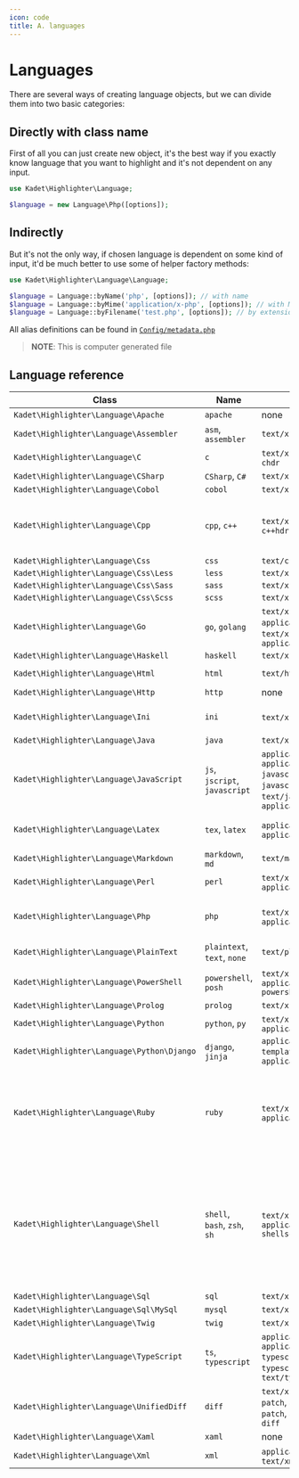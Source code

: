 ```yaml
---
icon: code
title: A. languages
---
```


# Languages
There are several ways of creating language objects, but we can divide
them into two basic categories:

## Directly with class name 
First of all you can just create new object, it's the best way if you exactly
know language that you want to highlight and it's not dependent on any input.
```php
use Kadet\Highlighter\Language;

$language = new Language\Php([options]); 
```

## Indirectly
But it's not the only way, if chosen language is dependent on some 
kind of input, it'd be much better to use some of helper factory methods:

```php
use Kadet\Highlighter\Language\Language;

$language = Language::byName('php', [options]); // with name
$language = Language::byMime('application/x-php', [options]); // with MIME type
$language = Language::byFilename('test.php', [options]); // by extension
```

All alias definitions can be found in [`Config/metadata.php`](../Config/metadata.php)
> **NOTE**: This is computer generated file

## Language reference

<!-- aliasbegin -->
Class | Name | MIME | Extension
------|------|------|----------
`Kadet\Highlighter\Language\Apache` | `apache` | none | `.htaccess`
`Kadet\Highlighter\Language\Assembler` | `asm`, `assembler` | `text/x-asm` | `*.asm`
`Kadet\Highlighter\Language\C` | `c` | `text/x-csrc`, `text/x-chdr` | `*.c`, `*.h`, `*.idc`
`Kadet\Highlighter\Language\CSharp` | `CSharp`, `C#` | `text/x-csharp` | `*.cs`
`Kadet\Highlighter\Language\Cobol` | `cobol` | `text/x-cobol` | `*.cbl`
`Kadet\Highlighter\Language\Cpp` | `cpp`, `c++` | `text/x-c++src`, `text/x-c++hdr` | `*.cpp`, `*.hpp`, `*.hxx`, `*.cxx`, `*.cc`, `*.hh`
`Kadet\Highlighter\Language\Css` | `css` | `text/css` | `*.css`
`Kadet\Highlighter\Language\Css\Less` | `less` | `text/x-less` | `*.less`
`Kadet\Highlighter\Language\Css\Sass` | `sass` | `text/x-sass` | `*.sass`
`Kadet\Highlighter\Language\Css\Scss` | `scss` | `text/x-scss` | `*.scss`
`Kadet\Highlighter\Language\Go` | `go`, `golang` | `text/x-go`, `application/x-go`, `text/x-golang`, `application/x-golang` | `*.go`
`Kadet\Highlighter\Language\Haskell` | `haskell` | `text/x-haskell` | `*.hs`
`Kadet\Highlighter\Language\Html` | `html` | `text/html` | `*.html`, `*.htm`
`Kadet\Highlighter\Language\Http` | `http` | none | none
`Kadet\Highlighter\Language\Ini` | `ini` | `text/x-ini`, `text/inf` | `*.ini`, `*.cfg`, `*.inf`
`Kadet\Highlighter\Language\Java` | `java` | `text/x-java` | `*.java`
`Kadet\Highlighter\Language\JavaScript` | `js`, `jscript`, `javascript` | `application/javascript`, `application/x-javascript`, `text/x-javascript`, `text/javascript`, `application/json` | `*.js`, `*.jsx`
`Kadet\Highlighter\Language\Latex` | `tex`, `latex` | `application/x-tex`, `application/x-latex` | `*.tex`, `*.aux`, `*.toc`
`Kadet\Highlighter\Language\Markdown` | `markdown`, `md` | `text/markdown` | `*.markdown`, `*.md`
`Kadet\Highlighter\Language\Perl` | `perl` | `text/x-perl`, `application/x-perl` | `*.pl`, `*.pm`, `*.t`
`Kadet\Highlighter\Language\Php` | `php` | `text/x-php`, `application/x-php` | `*.php`, `*.phtml`, `*.inc`, `*.php?`
`Kadet\Highlighter\Language\PlainText` | `plaintext`, `text`, `none` | `text/plain` | none
`Kadet\Highlighter\Language\PowerShell` | `powershell`, `posh` | `text/x-powershell`, `application/x-powershell` | `*.ps1`, `*.psm1`, `*.psd1`
`Kadet\Highlighter\Language\Prolog` | `prolog` | `text/x-prolog` | `*.prolog`
`Kadet\Highlighter\Language\Python` | `python`, `py` | `text/x-python`, `application/x-python` | `*.py`
`Kadet\Highlighter\Language\Python\Django` | `django`, `jinja` | `application/x-django-templating`, `application/x-jinja` | none
`Kadet\Highlighter\Language\Ruby` | `ruby` | `text/x-ruby`, `application/x-ruby` | `*.rb`, `*.rbw`, `Rakefile`, `*.rake`, `*.gemspec`, `*.rbx`, `*.duby`, `Gemfile`
`Kadet\Highlighter\Language\Shell` | `shell`, `bash`, `zsh`, `sh` | `text/x-shellscript`, `application/x-shellscript` | `*.sh`, `*.zsh`, `*.bash`, `*.ebuild`, `*.eclass`, `*.exheres-0`, `*.exlib`, `.bashrc`, `bashrc`, `.bash_*`, `bash_*`, `PKGBUILD`
`Kadet\Highlighter\Language\Sql` | `sql` | `text/x-sql` | `*.sql`
`Kadet\Highlighter\Language\Sql\MySql` | `mysql` | `text/x-mysql` | none
`Kadet\Highlighter\Language\Twig` | `twig` | `text/x-twig` | `*.twig`
`Kadet\Highlighter\Language\TypeScript` | `ts`, `typescript` | `application/typescript`, `application/x-typescript`, `text/x-typescript`, `text/typescript` | `*.ts`, `*.tsx`
`Kadet\Highlighter\Language\UnifiedDiff` | `diff` | `text/x-diff`, `text/x-patch`, `application/x-patch`, `application/x-diff` | `*.patch`, `*.diff`
`Kadet\Highlighter\Language\Xaml` | `xaml` | none | `*.xaml`
`Kadet\Highlighter\Language\Xml` | `xml` | `application/xml`, `text/xml` | `*.xml`
<!-- aliasend -->
